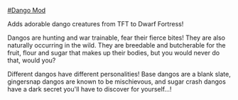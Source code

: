 [#Dango Mod](https://github.com/lucydango/dangomod/assets/90605576/1d4043e8-f981-4317-84df-02500b2a8902)

Adds adorable dango creatures from TFT to Dwarf Fortress!

Dangos are hunting and war trainable, fear their fierce bites! They are also naturally occurring in the wild. They are breedable and butcherable for the fruit, flour and sugar that makes up their bodies, but you would never do that, would you?

Different dangos have different personalities! Base dangos are a blank slate, gingersnap dangos are known to be mischievous, and sugar crash dangos have a dark secret you'll have to discover for yourself...!
